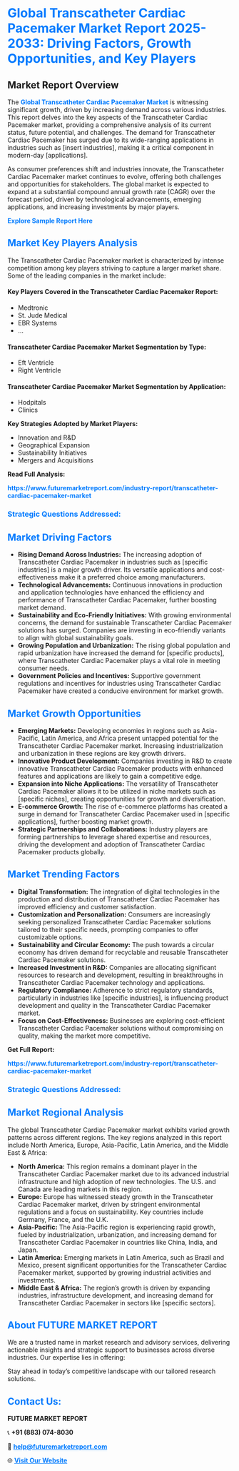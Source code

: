 <h1 style="color: #007BFF;">Global Transcatheter Cardiac Pacemaker Market Report 2025-2033: Driving Factors, Growth Opportunities, and Key Players</h1>

<section id="overview">
<h2>Market Report Overview</h2>
<p>The <a href="https://www.futuremarketreport.com/industry-report/transcatheter-cardiac-pacemaker-market" style="color: #007BFF; text-decoration: none;"><strong>Global Transcatheter Cardiac Pacemaker Market</strong></a> is witnessing significant growth, driven by increasing demand across various industries. This report delves into the key aspects of the Transcatheter Cardiac Pacemaker market, providing a comprehensive analysis of its current status, future potential, and challenges. The demand for Transcatheter Cardiac Pacemaker has surged due to its wide-ranging applications in industries such as [insert industries], making it a critical component in modern-day [applications].</p>
<p>As consumer preferences shift and industries innovate, the Transcatheter Cardiac Pacemaker market continues to evolve, offering both challenges and opportunities for stakeholders. The global market is expected to expand at a substantial compound annual growth rate (CAGR) over the forecast period, driven by technological advancements, emerging applications, and increasing investments by major players.</p>
</section>

<section id="overview">
<p><a href="https://www.futuremarketreport.com/request-sample/reportId=105203" style="color: #007BFF; text-decoration: none;"><strong>Explore Sample Report Here</strong></a></p>
</section>

<section id="key-players">
<h2 style="color: #007BFF;">Market Key Players Analysis</h2>
<p>The Transcatheter Cardiac Pacemaker market is characterized by intense competition among key players striving to capture a larger market share. Some of the leading companies in the market include:</p>
<h4>Key Players Covered in the Transcatheter Cardiac Pacemaker Report:</h4>
<ul><li>Medtronic</li><li>St. Jude Medical</li><li>EBR Systems</li><li>...</li></ul>
<h4>Transcatheter Cardiac Pacemaker Market Segmentation by Type:</h4>
<ul><li>Eft Ventricle</li><li>Right Ventricle</li></ul>

<h4>Transcatheter Cardiac Pacemaker Market Segmentation by Application:</h4>
<ul><li>Hodpitals</li><li>Clinics</li></ul>
<p><strong>Key Strategies Adopted by Market Players:</strong></p>
<ul>
<li>Innovation and R&D</li>
<li>Geographical Expansion</li>
<li>Sustainability Initiatives</li>
<li>Mergers and Acquisitions</li>
</ul>
</section>

<section>
<p><strong>Read Full Analysis: </strong></p><a href="https://www.futuremarketreport.com/industry-report/transcatheter-cardiac-pacemaker-market" style="color: #007BFF; text-decoration: none;"><strong>https://www.futuremarketreport.com/industry-report/transcatheter-cardiac-pacemaker-market</strong></a>
<h3 style="color: #007BFF;">Strategic Questions Addressed:</h3>
</section>

<section id="driving-factors">
<h2 style="color: #007BFF;">Market Driving Factors</h2>
<ul>
<li><strong>Rising Demand Across Industries:</strong> The increasing adoption of Transcatheter Cardiac Pacemaker in industries such as [specific industries] is a major growth driver. Its versatile applications and cost-effectiveness make it a preferred choice among manufacturers.</li>
<li><strong>Technological Advancements:</strong> Continuous innovations in production and application technologies have enhanced the efficiency and performance of Transcatheter Cardiac Pacemaker, further boosting market demand.</li>
<li><strong>Sustainability and Eco-Friendly Initiatives:</strong> With growing environmental concerns, the demand for sustainable Transcatheter Cardiac Pacemaker solutions has surged. Companies are investing in eco-friendly variants to align with global sustainability goals.</li>
<li><strong>Growing Population and Urbanization:</strong> The rising global population and rapid urbanization have increased the demand for [specific products], where Transcatheter Cardiac Pacemaker plays a vital role in meeting consumer needs.</li>
<li><strong>Government Policies and Incentives:</strong> Supportive government regulations and incentives for industries using Transcatheter Cardiac Pacemaker have created a conducive environment for market growth.</li>
</ul>
</section>

<section id="growth-opportunities">
<h2 style="color: #007BFF;">Market Growth Opportunities</h2>
<ul>
<li><strong>Emerging Markets:</strong> Developing economies in regions such as Asia-Pacific, Latin America, and Africa present untapped potential for the Transcatheter Cardiac Pacemaker market. Increasing industrialization and urbanization in these regions are key growth drivers.</li>
<li><strong>Innovative Product Development:</strong> Companies investing in R&D to create innovative Transcatheter Cardiac Pacemaker products with enhanced features and applications are likely to gain a competitive edge.</li>
<li><strong>Expansion into Niche Applications:</strong> The versatility of Transcatheter Cardiac Pacemaker allows it to be utilized in niche markets such as [specific niches], creating opportunities for growth and diversification.</li>
<li><strong>E-commerce Growth:</strong> The rise of e-commerce platforms has created a surge in demand for Transcatheter Cardiac Pacemaker used in [specific applications], further boosting market growth.</li>
<li><strong>Strategic Partnerships and Collaborations:</strong> Industry players are forming partnerships to leverage shared expertise and resources, driving the development and adoption of Transcatheter Cardiac Pacemaker products globally.</li>
</ul>
</section>

<section id="trending-factors">
<h2 style="color: #007BFF;">Market Trending Factors</h2>
<ul>
<li><strong>Digital Transformation:</strong> The integration of digital technologies in the production and distribution of Transcatheter Cardiac Pacemaker has improved efficiency and customer satisfaction.</li>
<li><strong>Customization and Personalization:</strong> Consumers are increasingly seeking personalized Transcatheter Cardiac Pacemaker solutions tailored to their specific needs, prompting companies to offer customizable options.</li>
<li><strong>Sustainability and Circular Economy:</strong> The push towards a circular economy has driven demand for recyclable and reusable Transcatheter Cardiac Pacemaker solutions.</li>
<li><strong>Increased Investment in R&D:</strong> Companies are allocating significant resources to research and development, resulting in breakthroughs in Transcatheter Cardiac Pacemaker technology and applications.</li>
<li><strong>Regulatory Compliance:</strong> Adherence to strict regulatory standards, particularly in industries like [specific industries], is influencing product development and quality in the Transcatheter Cardiac Pacemaker market.</li>
<li><strong>Focus on Cost-Effectiveness:</strong> Businesses are exploring cost-efficient Transcatheter Cardiac Pacemaker solutions without compromising on quality, making the market more competitive.</li>
</ul>
</section>

<section>
<p><strong>Get Full Report: </strong></p><a href="https://www.futuremarketreport.com/industry-report/transcatheter-cardiac-pacemaker-market" style="color: #007BFF; text-decoration: none;"><strong>https://www.futuremarketreport.com/industry-report/transcatheter-cardiac-pacemaker-market</strong></a>
<h3 style="color: #007BFF;">Strategic Questions Addressed:</h3>
</section>


<section id="regional-analysis">
<h2 style="color: #007BFF;">Market Regional Analysis</h2>
<p>The global Transcatheter Cardiac Pacemaker market exhibits varied growth patterns across different regions. The key regions analyzed in this report include North America, Europe, Asia-Pacific, Latin America, and the Middle East & Africa:</p>
<ul>
<li><strong>North America:</strong> This region remains a dominant player in the Transcatheter Cardiac Pacemaker market due to its advanced industrial infrastructure and high adoption of new technologies. The U.S. and Canada are leading markets in this region.</li>
<li><strong>Europe:</strong> Europe has witnessed steady growth in the Transcatheter Cardiac Pacemaker market, driven by stringent environmental regulations and a focus on sustainability. Key countries include Germany, France, and the U.K.</li>
<li><strong>Asia-Pacific:</strong> The Asia-Pacific region is experiencing rapid growth, fueled by industrialization, urbanization, and increasing demand for Transcatheter Cardiac Pacemaker in countries like China, India, and Japan.</li>
<li><strong>Latin America:</strong> Emerging markets in Latin America, such as Brazil and Mexico, present significant opportunities for the Transcatheter Cardiac Pacemaker market, supported by growing industrial activities and investments.</li>
<li><strong>Middle East & Africa:</strong> The region’s growth is driven by expanding industries, infrastructure development, and increasing demand for Transcatheter Cardiac Pacemaker in sectors like [specific sectors].</li>
</ul>
</section>

<footer>
<h2 style="color: #007BFF;">About FUTURE MARKET REPORT</h2>
<p>We are a trusted name in market research and advisory services, delivering actionable insights and strategic support to businesses across diverse industries. Our expertise lies in offering:</p>

<p>Stay ahead in today’s competitive landscape with our tailored research solutions.</p>

<h2 style="color: #007BFF;">Contact Us:</h2>
<p><strong>FUTURE MARKET REPORT</strong></p>
<p>📞 <strong>+91 (883) 074-8030</strong></p>
<p>📧 <strong><a href="mailto:help@futuremarketreport.com" style="color: #007BFF;">help@futuremarketreport.com</a></strong></p>
<p>🌐 <strong><a href="https://www.futuremarketreport.com/" style="color: #007BFF;">Visit Our Website</a></strong></p>
</footer>